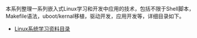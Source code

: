 
本系列整理一系列嵌入式Linux学习和开发中应用的技术，包括不限于Shell脚本，Makefile语法，uboot/kernal移植，驱动开发，应用开发等，详细目录如下。

- [Linux系统学习资料目录](src/SUMMARY.md)